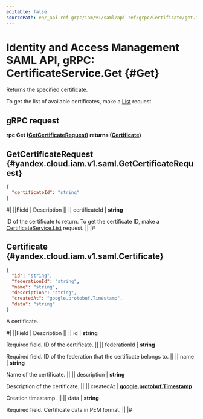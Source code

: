 ```yaml
---
editable: false
sourcePath: en/_api-ref-grpc/iam/v1/saml/api-ref/grpc/Certificate/get.md
---
```


# Identity and Access Management SAML API, gRPC: CertificateService.Get {#Get}

Returns the specified certificate.

To get the list of available certificates, make a [List](/docs/iam/api-ref/grpc/Certificate/list#List) request.

## gRPC request

**rpc Get ([GetCertificateRequest](#yandex.cloud.iam.v1.saml.GetCertificateRequest)) returns ([Certificate](#yandex.cloud.iam.v1.saml.Certificate))**

## GetCertificateRequest {#yandex.cloud.iam.v1.saml.GetCertificateRequest}

```json
{
  "certificateId": "string"
}
```

#|
||Field | Description ||
|| certificateId | **string**

ID of the certificate to return.
To get the certificate ID, make a [CertificateService.List](/docs/iam/api-ref/grpc/Certificate/list#List) request. ||
|#

## Certificate {#yandex.cloud.iam.v1.saml.Certificate}

```json
{
  "id": "string",
  "federationId": "string",
  "name": "string",
  "description": "string",
  "createdAt": "google.protobuf.Timestamp",
  "data": "string"
}
```

A certificate.

#|
||Field | Description ||
|| id | **string**

Required field. ID of the certificate. ||
|| federationId | **string**

Required field. ID of the federation that the certificate belongs to. ||
|| name | **string**

Name of the certificate. ||
|| description | **string**

Description of the certificate. ||
|| createdAt | **[google.protobuf.Timestamp](https://developers.google.com/protocol-buffers/docs/reference/google.protobuf#timestamp)**

Creation timestamp. ||
|| data | **string**

Required field. Certificate data in PEM format. ||
|#